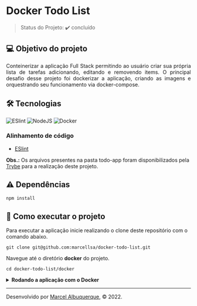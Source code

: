 <h1>Docker Todo List</h1>

> Status do Projeto: :heavy_check_mark: concluído

## 💻 Objetivo do projeto 

<p align="justify">
  Conteinerizar a aplicação Full Stack permitindo ao usuário criar sua própria lista de tarefas adicionando, editando e removendo items. O principal desafio desse projeto foi dockerizar a aplicação, criando as imagens e orquestrando seu funcionamento via docker-compose. 
</p>

## 🛠 Tecnologias

<div>
    <img src='https://img.shields.io/badge/eslint-3A33D1?style=for-the-badge&logo=eslint&logoColor=white' alt='ESlint' />
    <img src="https://img.shields.io/badge/Node.js-339933?style=for-the-badge&logo=nodedotjs&logoColor=white" alt="NodeJS"/>
    <img src="https://img.shields.io/badge/Docker-2CA5E0?style=for-the-badge&logo=docker&logoColor=white" alt="Docker"/>
</div>

### Alinhamento de código
- [ESlint](https://eslint.org/)

**Obs.:** Os arquivos presentes na pasta todo-app foram disponibilizados pela [Trybe](https://www.betrybe.com/) para a realização deste projeto.

## :warning: Dependências

```bash
npm install
``` 

## 🚀 Como executar o projeto

Para executar a aplicação inicie realizando o clone deste repositório com o comando abaixo.

    git clone git@github.com:marcellsa/docker-todo-list.git
    
Navegue até o diretório **docker** do projeto.

    cd docker-todo-list/docker

<details>
   <summary><strong>Rodando a aplicação com o Docker</strong></summary> 
  </br>
  
  <strong>Obs:</strong> Para rodar a aplicação dessa forma você deve ter o [Docker](https://www.docker.com/) instalado na sua máquina.
  
  </br>
  
  Instale as depedências do projeto na pasta back-end, front-end e tests rodando o comando abaixo em cada pasta

        npm install
  
  Na pasta docker do projeto, suba o container <strong>todofront</strong>, <strong>todoback</strong> e <strong>todotests</strong> utilizando o docker-compose.yml. Utilize o comando abaixo.

        docker-compose up -d

Entre no terminal do container de back-end

        docker exec -it todoback bash

Dentro do terminal, inicie o servidor

        npm run dev
        
 Entre no terminal do container de front-end
    
        docker exec -it todofront bash
        
 Inicie a aplicação react com o comando abaixo dentro do terminal do container
    
        npm start

</details>

---

Desenvolvido por [Marcel Albuquerque](www.linkedin.com/in/marcellsa), © 2022.
